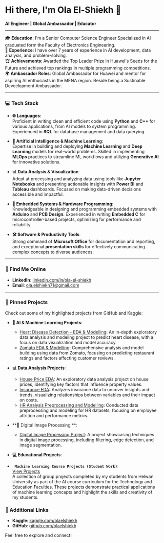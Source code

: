 # Hi there, I'm Ola El-Shiekh 👋

**AI Engineer | Global Ambassador | Educator**

---

🎓 **Education**: I'm a Senior Computer Science Engineer Specialized in AI graduated form the Faculty of Electronics Engineering.  
🔬 **Experience**: I have over 7 years of experience in AI development, data analysis, and problem-solving.  
🏆 **Achievements**: Awarded the Top Leader Prize in Huawei's Seeds for the Future and achieved top rankings in multiple programming competitions.  
🌍 **Ambassador Roles**: Global Ambassador for Huawei and mentor for aspiring AI enthusiasts in the MENA region. Beside being a Sustinable Deveelopment Ambassador.

---
### 💻 Tech Stack

- **🌐 Languages**:  
  Proficient in writing clean and efficient code using **Python** and **C++** for various applications, from AI models to system programming. Experienced in **SQL** for database management and data querying.

- **🤖 Artificial Intelligence & Machine Learning**:  
  Expertise in building and deploying **Machine Learning** and **Deep Learning** models for real-world problems. Skilled in implementing **MLOps** practices to streamline ML workflows and utilizing **Generative AI** for innovative solutions.

- **📊 Data Analysis & Visualization**:  
  Adept at processing and analyzing data using tools like **Jupyter Notebooks** and presenting actionable insights with **Power BI** and **Tableau** dashboards. Focused on making data-driven decisions accessible and impactful.

- **🔧 Embedded Systems & Hardware Programming**:  
  Knowledgeable in designing and programming embedded systems with **Arduino** and **PCB Design**. Experienced in writing **Embedded C** for microcontroller-based projects, optimizing for performance and reliability.

- **🛠 Software & Productivity Tools**:  
  Strong command of **Microsoft Office** for documentation and reporting, and exceptional **presentation skills** for effectively communicating complex concepts to diverse audiences.


---

### 🔗 Find Me Online
- **LinkedIn**: [linkedin.com/in/ola-el-shiekh](https://linkedin.com/in/ola-el-shiekh)
- **Email**: ola.elshiekh71@gmail.com

---

### 📌 Pinned Projects
Check out some of my highlighted projects from GitHub and Kaggle:

- **🤖 AI & Machine Learning Projects**:
  - [Heart Disease Detection - EDA & Modelling](https://www.kaggle.com/code/olaelshiekh/heartdiseasedetection-eda-modelling): An in-depth exploratory data analysis and modeling project to predict heart disease, with a focus on data visualization and model accuracy.
  - [Zomato EDA & Modelling](https://www.kaggle.com/code/olaelshiekh/zomato-eda-modelling): Comprehensive analysis and model building using data from Zomato, focusing on predicting restaurant ratings and factors affecting customer reviews.

- **📊 Data Analysis Projects**:
  - [House Price EDA](https://www.kaggle.com/code/olaelshiekh/houseprice-eda): An exploratory data analysis project on house prices, identifying key factors that influence property values.
  - [Insurance EDA](https://www.kaggle.com/code/olaelshiekh/insurance-eda): Analyzes insurance data to uncover insights and trends, visualizing relationships between variables and their impact on costs.
  - [HR Analysis Preprocessing and Modelling](https://github.com/olaelshiekh/HR-Analysis-Preprocessing-Modelling-): Conducted data preprocessing and modeling for HR datasets, focusing on employee attrition and performance metrics.

- **🔬 Digital Image Processing **:
  - [Digital Image Processing Project](https://github.com/olaelshiekh/DIP_project): A project showcasing techniques in digital image processing, including filtering, edge detection, and image segmentation.

- **💻 Educational Projects**:
- **` Machine Learning Course Projects (Student Work)`**:  
    [View Projects](https://github.com/olaelshiekh/MachineLearningCourseProjects)  
    A collection of group projects completed by my students from Helwan University as part of the AI course curriculum for the Technology and Education Faculties. These projects demonstrate practical applications of machine learning concepts and highlight the skills and creativity of my students.

### 🔗 Additional Links
- **Kaggle**: [kaggle.com/olaelshiekh](https://www.kaggle.com/olaelshiekh)
- **GitHub**: [github.com/olaelshiekh](https://github.com/olaelshiekh)



Feel free to explore and connect!
